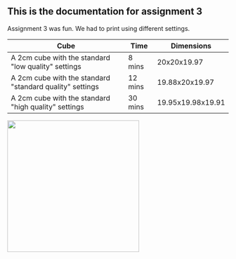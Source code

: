 ## This is the documentation for assignment 3

Assignment 3 was fun. We had to print using different settings. 

| Cube                                                           | Time          | Dimensions         |
| -------------                                                  | ------------- | -----------        |
| A 2cm cube with the standard "low quality" settings            |  8 mins       |  20x20x19.97       |
| A 2cm cube with the standard "standard quality" settings       | 12 mins       |  19.88x20x19.97    |
| A 2cm cube with the standard "high quality" settings           | 30 mins       |  19.95x19.98x19.91 |


<img src= "https://user-images.githubusercontent.com/115178948/197869177-f727bc00-ea98-48a1-a668-8453d3107677.jpeg" width = "300"> 




